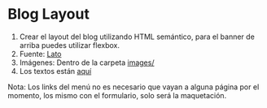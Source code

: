 # Blog Layout

1. Crear el layout del blog utilizando HTML semántico, para el banner de arriba puedes utilizar flexbox. 
2. Fuente: [Lato](https://fonts.google.com/specimen/Lato)
3. Imágenes: Dentro de la carpeta [images/](/images)
4. Los textos están [aquí](/textos.md)


Nota: Los links del menú no es necesario que vayan a alguna página por el momento, los mismo con el formulario, solo será la maquetación.
